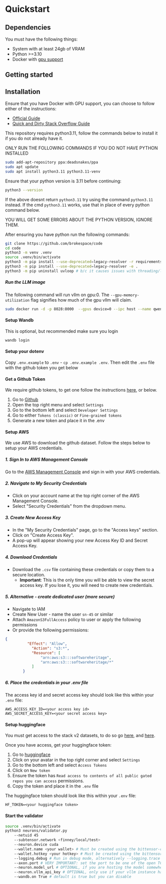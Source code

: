 # Quickstart


## Dependencies

You must have the following things:

- System with at least 24gb of VRAM
- Python >=3.10
- Docker with [gpu support](https://docs.nvidia.com/datacenter/cloud-native/container-toolkit/latest/install-guide.html)

## Getting started


## Installation

Ensure that you have Docker with GPU support, you can choose to follow either of the instructions:

- [Official Guide](https://docs.nvidia.com/datacenter/cloud-native/container-toolkit/latest/install-guide.html) 
- [Quick and Dirty Stack Overflow Guide](https://stackoverflow.com/questions/75118992/docker-error-response-from-daemon-could-not-select-device-driver-with-capab)



This repository requires python3.11, follow the commands below to install it if you do not already have it.

ONLY RUN THE FOLLOWING COMMANDS IF YOU DO NOT HAVE PYTHON INSTALLED
```bash
sudo add-apt-repository ppa:deadsnakes/ppa
sudo apt update
sudo apt install python3.11 python3.11-venv
```

Ensure that your python version is 3.11 before continuing:
```bash
python3 --version
```

If the above doesnt return `python3.11` try using the command `python3.11` instead. If the cmd `python3.11` works, use that in place of every python command below. 

YOU WILL GET SOME ERRORS ABOUT THE PYTHON VERSION, IGNORE THEM.

After ensuring you have python run the following commands:
```bash
git clone https://github.com/brokespace/code
cd code
python3 -m venv .venv
source .venv/bin/activate
python3 -m pip install --use-deprecated=legacy-resolver -r requirements.txt
python3 -m pip install --use-deprecated=legacy-resolver -e .
python3 -m pip uninstall uvloop # b/c it causes issues with threading/loops
```


##### Run the LLM image

The following command will run vllm on gpu:0. The `--gpu-memory-utilization` flag signifies how much of the gpu vllm will claim. 


```bash
sudo docker run -d -p 8028:8000  --gpus device=0 --ipc host --name qwen14b docker.io/vllm/vllm-openai:latest --model Qwen/Qwen2.5-14B-Instruct-GPTQ-Int4 --max-model-len 8912 --dtype half --gpu-memory-utilization 0.8
```

#### Setup Wandb 

This is optional, but recommended make sure you login

```bash
wandb login
```


#### Setup your dotenv

Copy `.env.example` to `.env` - `cp .env.example .env`. Then edit the `.env` file with the github token you get below

#### Get a Github Token

We require github tokens, to get one follow the instructions [here](https://docs.github.com/en/authentication/keeping-your-account-and-data-secure/managing-your-personal-access-tokens), or below.

1. Go to [Github](http://Github.com)
2. Open the top right menu and select `Settings`
3. Go to the bottom left and select `Developer Settings`
4. Go to either `Tokens (classic)` or `Fine-grained tokens`
5. Generate a new token and place it in the .env

#### Setup AWS



We use AWS to download the github dataset. Follow the steps below to setup your AWS credentials.

##### 1. Sign In to AWS Management Console
Go to the [AWS Management Console](https://aws.amazon.com/console/) and sign in with your AWS credentials.

##### 2. Navigate to My Security Credentials
- Click on your account name at the top right corner of the AWS Management Console.
- Select "Security Credentials" from the dropdown menu.

##### 3. Create New Access Key
- In the "My Security Credentials" page, go to the "Access keys" section.
- Click on "Create Access Key".
- A pop-up will appear showing your new Access Key ID and Secret Access Key.

##### 4. Download Credentials
- Download the `.csv` file containing these credentials or copy them to a secure location.
  - **Important**: This is the only time you will be able to view the secret access key. If you lose it, you will need to create new credentials.

##### 5. Alternative - create dedicated user (more secure)
- Navigate to IAM
- Create New User - name the user `sn-45` or similar
- Attach `AmazonS3FullAccess` policy to user or apply the following permissions
- Or provide the following permissions:

```json
{
          "Effect": "Allow",
            "Action": "s3:*",
            "Resource": [
                "arn:aws:s3:::softwareheritage",
                "arn:aws:s3:::softwareheritage/*"
            ]
        }
```

##### 6. Place the credentials in your .env file
The access key id and secret access key should look like this within your `.env` file:

```
AWS_ACCESS_KEY_ID=<your access key id>
AWS_SECRET_ACCESS_KEY=<your secret access key>
```

#### Setup huggingface 

You must get access to the stack v2 datasets, to do so go [here](https://huggingface.co/datasets/bigcode/the-stack-v2), and [here](https://huggingface.co/datasets/bigcode/the-stack-v2-train-smol-ids).

Once you have access, get your huggingface token:

1. Go to [huggingface](https://huggingface.co/)
2. Click on your avatar in the top right corner and select `Settings`
3. Go to the bottom left and select `Access Tokens`
4. Click on `New token`
5. Ensure the token has `Read access to contents of all public gated repos you can access` permissions.
6. Copy the token and place it in the `.env` file

The huggingface token should look like this within your `.env` file:

```
HF_TOKEN=<your huggingface token>
```


#### Start the validator



```bash
source .venv/bin/activate
python3 neurons/validator.py
    --netuid 45
    --subtensor.network <finney/local/test>
    --neuron.device cuda
    --wallet.name <your wallet> # Must be created using the bittensor-cli
    --wallet.hotkey <your hotkey> # Must be created using the bittensor-cli
    --logging.debug # Run in debug mode, alternatively --logging.trace for trace mode
    --axon.port # VERY IMPORTANT: set the port to be one of the open TCP ports on your machine
    --neuron.model_url # OPTIONAL, if you are hosting the model somewhere else other then port 8028
    --neuron.vllm_api_key # OPTIONAL, only use if your vllm instance has an api key requirement
    --wandb.on True # default is true but you can disable
```

